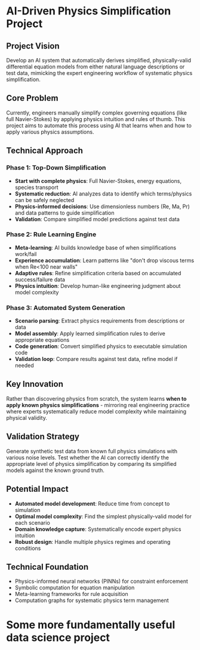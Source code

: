 # AI-Driven Physics Simplification Project

## Project Vision
Develop an AI system that automatically derives simplified, physically-valid differential equation models from either natural language descriptions or test data, mimicking the expert engineering workflow of systematic physics simplification.

## Core Problem
Currently, engineers manually simplify complex governing equations (like full Navier-Stokes) by applying physics intuition and rules of thumb. This project aims to automate this process using AI that learns when and how to apply various physics assumptions.

## Technical Approach

### Phase 1: Top-Down Simplification
- **Start with complete physics**: Full Navier-Stokes, energy equations, species transport
- **Systematic reduction**: AI analyzes data to identify which terms/physics can be safely neglected
- **Physics-informed decisions**: Use dimensionless numbers (Re, Ma, Pr) and data patterns to guide simplification
- **Validation**: Compare simplified model predictions against test data

### Phase 2: Rule Learning Engine
- **Meta-learning**: AI builds knowledge base of when simplifications work/fail
- **Experience accumulation**: Learn patterns like "don't drop viscous terms when Re<100 near walls"
- **Adaptive rules**: Refine simplification criteria based on accumulated success/failure data
- **Physics intuition**: Develop human-like engineering judgment about model complexity

### Phase 3: Automated System Generation
- **Scenario parsing**: Extract physics requirements from descriptions or data
- **Model assembly**: Apply learned simplification rules to derive appropriate equations
- **Code generation**: Convert simplified physics to executable simulation code
- **Validation loop**: Compare results against test data, refine model if needed

## Key Innovation
Rather than discovering physics from scratch, the system learns **when to apply known physics simplifications** - mirroring real engineering practice where experts systematically reduce model complexity while maintaining physical validity.

## Validation Strategy
Generate synthetic test data from known full physics simulations with various noise levels. Test whether the AI can correctly identify the appropriate level of physics simplification by comparing its simplified models against the known ground truth.

## Potential Impact
- **Automated model development**: Reduce time from concept to simulation
- **Optimal model complexity**: Find the simplest physically-valid model for each scenario  
- **Domain knowledge capture**: Systematically encode expert physics intuition
- **Robust design**: Handle multiple physics regimes and operating conditions

## Technical Foundation
- Physics-informed neural networks (PINNs) for constraint enforcement
- Symbolic computation for equation manipulation
- Meta-learning frameworks for rule acquisition
- Computation graphs for systematic physics term management


# Some more fundamentally useful data science project